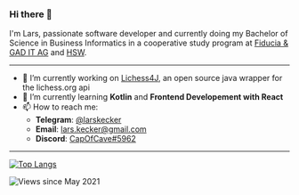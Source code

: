 ### Hi there 👋

I'm Lars, passionate software developer and currently doing my Bachelor of Science in Business Informatics in a cooperative study program at [Fiducia & GAD IT AG](https://www.fiduciagad.de/) and [HSW](https://www.hsw-hameln.de/en/).

---

- 🔧 I’m currently working on [Lichess4J](https://github.com/CapOfCave/Lichess4J), an open source java wrapper for the lichess.org api
- 🔭 I’m currently learning **Kotlin** and **Frontend Developement with React**
- 📫 How to reach me:
  * **Telegram**: [@larskecker](https://t.me/larskecker)
  * **Email**: lars.kecker@gmail.com
  * **Discord**: [CapOfCave#5962](https://discordapp.com/channels/@me/CapOfCave#5962/)

---

[![Top Langs](https://github-readme-stats.vercel.app/api/top-langs/?username=CapOfCave&layout=compact)](https://github.com/CapOfCave/repositories)

![Views since May 2021](https://komarev.com/ghpvc/?username=CapOfCave)
